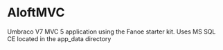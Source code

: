 # AloftMVC
Umbraco V7 MVC 5 application using the Fanoe starter kit.
Uses MS SQL CE located in the app_data directory
